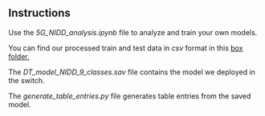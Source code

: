 ## Instructions

Use the _5G_NIDD_analysis.ipynb_ file to analyze and train your own models. 

You can find our processed train and test data in _csv_ format in this [box folder.](https://box.networks.imdea.org/s/bTD6fBakwWLrHp2)

The _DT_model_NIDD_9_classes.sav_ file contains the model we deployed in the switch.

The _generate_table_entries.py_ file generates table entries from the saved model.